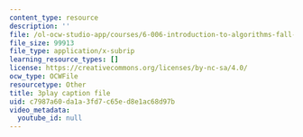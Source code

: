 ```yaml
---
content_type: resource
description: ''
file: /ol-ocw-studio-app/courses/6-006-introduction-to-algorithms-fall-2011/c7987a60da1a3fd7c65ed8e1ac68d97b_sPuazUPiV1k.srt
file_size: 99913
file_type: application/x-subrip
learning_resource_types: []
license: https://creativecommons.org/licenses/by-nc-sa/4.0/
ocw_type: OCWFile
resourcetype: Other
title: 3play caption file
uid: c7987a60-da1a-3fd7-c65e-d8e1ac68d97b
video_metadata:
  youtube_id: null
---
```

